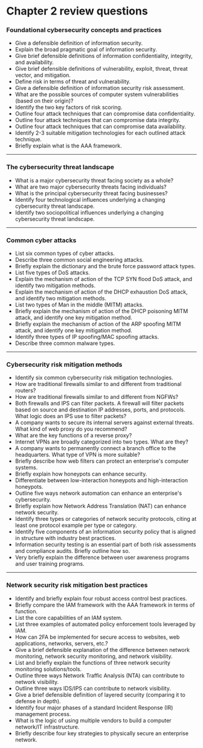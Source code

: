 # Chapter 2 review questions

### Foundational cybersecurity concepts and practices

* Give a defensible definition of information security.
* Explain the broad pragmatic goal of information security.
* Give brief defensible definitions of information confidentiality, integrity, and availability.
* Give brief defensible definitions of vulnerability, exploit, threat, threat vector, and mitigation.
* Define risk in terms of threat and vulnerability.
* Give a defensible definition of information security risk assessment.
* What are the possible sources of computer system vulnerabilities (based on their origin)?
* Identify the two key factors of risk scoring.
* Outline four attack techniques that can compromise data confidentiality.
* Outline four attack techniques that can compromise data integrity.
* Outline four attack techniques that can compromise data availability.
* Identify 2-3 suitable mitigation technologies for each outlined attack technique.
* Briefly explain what is the AAA framework.

***

### The cybersecurity threat landscape

* What is a major cybersecurity threat facing society as a whole?
* What are two major cybersecurity threats facing individuals?
* What is the principal cybersecurity threat facing businesses?
* Identify four technological influences underlying a changing cybersecurity threat landscape.
* Identify two sociopolitical influences underlying a changing cybersecurity threat landscape.

***

### Common cyber attacks

* List six common types of cyber attacks.
* Describe three common social engineering attacks.
* Briefly explain the dictionary and the brute force password attack types.
* List five types of DoS attacks.
* Explain the mechanism of action of the TCP SYN flood DoS attack, and identify two mitigation methods.
* Explain the mechanism of action of the DHCP exhaustion DoS attack, and identify two mitigation methods.
* List two types of Man in the middle (MITM) attacks.
* Briefly explain the mechanism of action of the DHCP poisoning MITM attack, and identify one key mitigation method.
* Briefly explain the mechanism of action of the ARP spoofing MITM attack, and identify one key mitigation method.
* Identify three types of IP spoofing/MAC spoofing attacks.
* Describe three common malware types.

***

### Cybersecurity risk mitigation methods

* Identify six common cybersecurity risk mitigation technologies.
* How are traditional firewalls similar to and different from traditional routers?
* How are traditional firewalls similar to and different from NGFWs?
* Both firewalls and IPS can filter packets. A firewall will filter packets based on source and destination IP addresses, ports, and protocols. What logic does an IPS use to filter packets?
* A company wants to secure its internal servers against external threats. What kind of web proxy do you recommend?
* What are the key functions of a reverse proxy?
* Internet VPNs are broadly categorized into two types. What are they?
* A company wants to permanently connect a branch office to the headquarters. What type of VPN is more suitable?
* Briefly describe how web filters can protect an enterprise's computer systems.
* Briefly explain how honeypots can enhance security.
* Differentiate between low-interaction honeypots and high-interaction honeypots.
* Outline five ways network automation can enhance an enterprise's cybersecurity.
* Briefly explain how Network Address Translation (NAT) can enhance network security.
* Identify three types or categories of network security protocols, citing at least one protocol example per type or category.
* Identify five components of an information security policy that is aligned in structure with industry best practices.
* Information security testing is an essential part of both risk assessments and compliance audits. Briefly outline how so.
* Very briefly explain the difference between user awareness programs and user training programs.

***

### Network security risk mitigation best practices

* Identify and briefly explain four robust access control best practices.
* Briefly compare the IAM framework with the AAA framework in terms of function.
* List the core capabilities of an IAM system.
* List three examples of automated policy enforcement tools leveraged by IAM.
* How can 2FA be implemented for secure access to websites, web applications, networks, servers, etc.?
* Give a brief defensible explanation of the difference between network monitoring, network security monitoring, and network visibility.
* List and briefly explain the functions of three network security monitoring solutions/tools.
* Outline three ways Network Traffic Analysis (NTA) can contribute to network visibility.
* Outline three ways IDS/IPS can contribute to network visibility.
* Give a brief defensible definition of layered security (comparing it to defense in depth).
* Identify four major phases of a standard Incident Response (IR) management process.
* What is the logic of using multiple vendors to build a computer network/IT infrastructure.
* Briefly describe four key strategies to physically secure an enterprise network.
